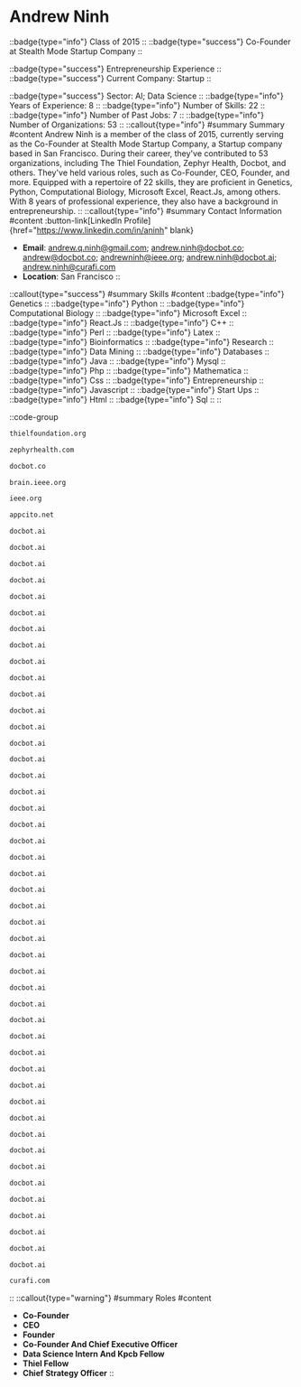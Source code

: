 # Andrew Ninh
::badge{type="info"}
Class of 2015
::
::badge{type="success"}
Co-Founder at Stealth Mode Startup Company
::

::badge{type="success"}
Entrepreneurship Experience
::
::badge{type="success"}
Current Company: Startup
::

::badge{type="success"}
Sector: AI; Data Science
::
::badge{type="info"}
Years of Experience: 8
::
::badge{type="info"}
Number of Skills: 22
::
::badge{type="info"}
Number of Past Jobs: 7
::
::badge{type="info"}
Number of Organizations: 53
::
::callout{type="info"}
#summary
Summary
#content
Andrew Ninh is a member of the class of 2015, currently serving as the Co-Founder at Stealth Mode Startup Company, a Startup company based in San Francisco. During their career, they've contributed to 53 organizations, including The Thiel Foundation, Zephyr Health, Docbot, and others. They've held various roles, such as Co-Founder, CEO, Founder, and more. Equipped with a repertoire of 22 skills, they are proficient in Genetics, Python, Computational Biology, Microsoft Excel, React.Js, among others.  With 8 years of professional experience, they also have a background in entrepreneurship.
::
::callout{type="info"}
#summary
Contact Information
#content
:button-link[LinkedIn Profile]{href="https://www.linkedin.com/in/aninh" blank}
- **Email**: andrew.q.ninh@gmail.com; andrew.ninh@docbot.co; andrew@docbot.co; andrewninh@ieee.org; andrew.ninh@docbot.ai; andrew.ninh@curafi.com
- **Location**: San Francisco
::

::callout{type="success"}
#summary
Skills
#content
::badge{type="info"}
Genetics
::
::badge{type="info"}
Python
::
::badge{type="info"}
Computational Biology
::
::badge{type="info"}
Microsoft Excel
::
::badge{type="info"}
React.Js
::
::badge{type="info"}
C++
::
::badge{type="info"}
Perl
::
::badge{type="info"}
Latex
::
::badge{type="info"}
Bioinformatics
::
::badge{type="info"}
Research
::
::badge{type="info"}
Data Mining
::
::badge{type="info"}
Databases
::
::badge{type="info"}
Java
::
::badge{type="info"}
Mysql
::
::badge{type="info"}
Php
::
::badge{type="info"}
Mathematica
::
::badge{type="info"}
Css
::
::badge{type="info"}
Entrepreneurship
::
::badge{type="info"}
Javascript
::
::badge{type="info"}
Start Ups
::
::badge{type="info"}
Html
::
::badge{type="info"}
Sql
::
::

::code-group
```bash [The Thiel Foundation]
thielfoundation.org
```
```bash [Zephyr Health]
zephyrhealth.com
```
```bash [Docbot]
docbot.co
```
```bash [IEEE Brain]
brain.ieee.org
```
```bash [IEEE]
ieee.org
```
```bash [Stealth Mode Startup Company]
appcito.net
```
```bash [Docbot]
docbot.ai
```
```bash [Docbot]
docbot.ai
```
```bash [Docbot]
docbot.ai
```
```bash [Docbot]
docbot.ai
```
```bash [Docbot]
docbot.ai
```
```bash [Docbot]
docbot.ai
```
```bash [Docbot]
docbot.ai
```
```bash [Docbot]
docbot.ai
```
```bash [Docbot]
docbot.ai
```
```bash [Docbot]
docbot.ai
```
```bash [Docbot]
docbot.ai
```
```bash [Docbot]
docbot.ai
```
```bash [Docbot]
docbot.ai
```
```bash [Docbot]
docbot.ai
```
```bash [Docbot]
docbot.ai
```
```bash [Docbot]
docbot.ai
```
```bash [Docbot]
docbot.ai
```
```bash [Docbot]
docbot.ai
```
```bash [Docbot]
docbot.ai
```
```bash [Docbot]
docbot.ai
```
```bash [Docbot]
docbot.ai
```
```bash [Docbot]
docbot.ai
```
```bash [Docbot]
docbot.ai
```
```bash [Docbot]
docbot.ai
```
```bash [Docbot]
docbot.ai
```
```bash [Docbot]
docbot.ai
```
```bash [Docbot]
docbot.ai
```
```bash [Docbot]
docbot.ai
```
```bash [Docbot]
docbot.ai
```
```bash [Docbot]
docbot.ai
```
```bash [Docbot]
docbot.ai
```
```bash [Docbot]
docbot.ai
```
```bash [Docbot]
docbot.ai
```
```bash [Docbot]
docbot.ai
```
```bash [Docbot]
docbot.ai
```
```bash [Docbot]
docbot.ai
```
```bash [Docbot]
docbot.ai
```
```bash [Docbot]
docbot.ai
```
```bash [Docbot]
docbot.ai
```
```bash [Docbot]
docbot.ai
```
```bash [Docbot]
docbot.ai
```
```bash [Docbot]
docbot.ai
```
```bash [Docbot]
docbot.ai
```
```bash [Docbot]
docbot.ai
```
```bash [Docbot]
docbot.ai
```
```bash [Docbot]
docbot.ai
```
```bash [Curafi]
curafi.com
```
::
::callout{type="warning"}
#summary
Roles
#content
- **Co-Founder**
- **CEO**
- **Founder**
- **Co-Founder And Chief Executive Officer**
- **Data Science Intern And Kpcb Fellow**
- **Thiel Fellow**
- **Chief Strategy Officer**
::

